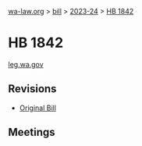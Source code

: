 [wa-law.org](/) > [bill](/bill/) > [2023-24](/bill/2023-24/) > [HB 1842](/bill/2023-24/hb/1842/)

# HB 1842
[leg.wa.gov](https://app.leg.wa.gov/billsummary?BillNumber=1842&Year=2023&Initiative=false)

## Revisions
* [Original Bill](1/)

## Meetings
